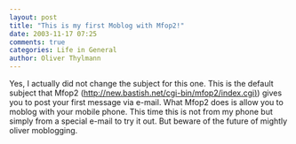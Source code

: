 ```yaml
---
layout: post
title: "This is my first Moblog with Mfop2!"
date: 2003-11-17 07:25
comments: true
categories: Life in General
author: Oliver Thylmann
---
```



Yes, I actually did not change the subject for this one. This is the default subject that Mfop2 ([http://new.bastish.net/cgi-bin/mfop2/index.cgi)](http://new.bastish.net/cgi-bin/mfop2/index.cgi)) gives you to post your first message via e-mail. What Mfop2 does is allow you to moblog with your mobile phone. This time this is not from my phone but simply from a special e-mail to try it out. But beware of the future of mightly oliver moblogging.


